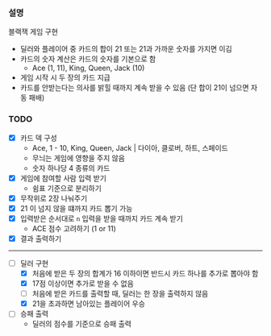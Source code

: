 ### 설명
블랙잭 게임 구현
- 딜러와 플레이어 중 카드의 합이 21 또는 21과 가까운 숫자를 가지면 이김
- 카드의 숫자 계산은 카드의 숫자를 기본으로 함
  - Ace (1, 11), King, Queen, Jack (10)
- 게임 시작 시 두 장의 카드 지급
- 카드를 안받는다는 의사를 밝힐 때까지 계속 받을 수 있음 (단 합이 21이 넘으면 자동 패배)

### TODO
- [X] 카드 덱 구성
  - Ace, 1 - 10, King, Queen, Jack | 다이아, 클로버, 하트, 스페이드
  - 무늬는 게임에 영향을 주지 않음
  - 숫자 하나당 4 종류의 카드
- [X] 게임에 참여할 사람 입력 받기
  - 쉼표 기준으로 분리하기
- [X] 무작위로 2장 나눠주기
- [X] 21 이 넘지 않을 떄까지 카드 뽑기 가능
- [X] 입력받은 순서대로 `n` 입력을 받을 때까지 카드 계속 받기
  - ACE 점수 고려하기 (1 or 11)
- [X] 결과 출력하기
---
- [ ] 딜러 구현
  - [X] 처음에 받은 두 장의 합계가 16 이하이면 반드시 카드 하나를 추가로 뽑아야 함
  - [X] 17점 이상이면 추가로 받을 수 없음
  - [ ] 처음에 받은 카드를 출력할 때, 딜러는 한 장을 출력하지 않음
  - [X] 21을 초과하면 남아있는 플레이어 우승
- [ ] 승패 출력
  - 딜러의 점수를 기준으로 승패 출력
